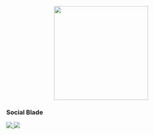 <div id="header" align="center">
  <img src="https://media.giphy.com/media/v1.Y2lkPTc5MGI3NjExbWF2MmxraXM3dmV6ZGIyNWNrdnBuajcyYXl4ZWtkcjlxcnB5ZXIwZiZlcD12MV9pbnRlcm5hbF9naWZfYnlfaWQmY3Q9Zw/qgQUggAC3Pfv687qPC/giphy.gif" width="250"> 
</div>

<h3>Social Blade</h3>
<div id="socials">
  <a href="www.linkedin.com/in/dailywithhuncseh-gabor0312" target="_blank">
    <img src="https://img.shields.io/badge/LinkedIn-%230A66C2?style=social&logo=LinkedIn&link=www.linkedin.com%2Fin%2Fdailywithhuncseh-gabor0312">
  </a>
  <a href="https://www.facebook.com/gabor.cseh.147/" target="_blank">
    <img src="https://img.shields.io/badge/Facebook-%230866FF?style=social&logo=Facebook&link=https%3A%2F%2Fwww.facebook.com%2Fgabor.cseh.147%2F">
  </a>
</div>
<!-- <a href="www.linkedin.com/in/dailywithhuncseh-gabor0312">LinkedIn</a> -->
